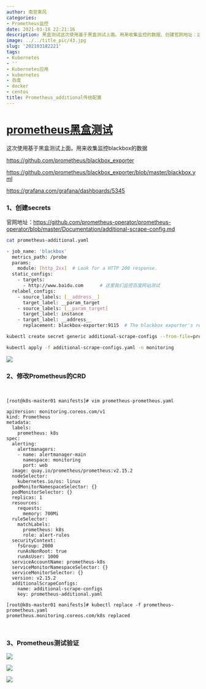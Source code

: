 ```yaml
---
author: 南宫乘风
categories:
- Prometheus监控
date: 2021-03-18 22:21:16
description: 黑盒测试这次使用基于黑盒测试上面。用来收集监控的数据、创建官网地址：这里我们监控百度网站测试、修改的、测试验证。。。。。。。
image: ../../title_pic/43.jpg
slug: '202103182221'
tags:
- Kubernetes
- ''
- Kubernetes应用
- kubernetes
- 百度
- docker
- centos
title: Prometheus_additional传统配置
---
```


<!--more-->

# [prometheus黑盒测试](https://blog.csdn.net/heian_99/article/details/114984598)

这次使用基于黑盒测试上面。用来收集监控blackbox的数据

<https://github.com/prometheus/blackbox_exporter>

<https://github.com/prometheus/blackbox_exporter/blob/master/blackbox.yml>

<https://grafana.com/grafana/dashboards/5345>

### 1、创建secrets

官网地址：<https://github.com/prometheus-operator/prometheus-operator/blob/master/Documentation/additional-scrape-config.md>

```bash
cat prometheus-additional.yaml

- job_name: 'blackbox'
  metrics_path: /probe
  params:
    module: [http_2xx]  # Look for a HTTP 200 response.
  static_configs:
    - targets:
      - http://www.baidu.com	  # 这里我们监控百度网站测试
  relabel_configs:
    - source_labels: [__address__]
      target_label: __param_target
    - source_labels: [__param_target]
      target_label: instance
    - target_label: __address__
      replacement: blackbox-exporter:9115  # The blackbox exporter's real hostname:port.
```

```bash
kubectl create secret generic additional-scrape-configs --from-file=prometheus-additional.yaml --dry-run -oyaml > additional-scrape-configs.yaml

kubectl apply -f additional-scrape-configs.yaml -n monitoring 

```

![](../../image/20210318213322402.png)

### 2、修改Prometheus的CRD

 

```
[root@k8s-master01 manifests]# vim prometheus-prometheus.yaml 

apiVersion: monitoring.coreos.com/v1
kind: Prometheus
metadata:
  labels:
    prometheus: k8s
spec:
  alerting:
    alertmanagers:
    - name: alertmanager-main
      namespace: monitoring
      port: web
  image: quay.io/prometheus/prometheus:v2.15.2
  nodeSelector:
    kubernetes.io/os: linux
  podMonitorNamespaceSelector: {}
  podMonitorSelector: {}
  replicas: 1
  resources:
    requests:
      memory: 700Mi
  ruleSelector:
    matchLabels:
      prometheus: k8s
      role: alert-rules
  securityContext:
    fsGroup: 2000
    runAsNonRoot: true
    runAsUser: 1000
  serviceAccountName: prometheus-k8s
  serviceMonitorNamespaceSelector: {}
  serviceMonitorSelector: {}
  version: v2.15.2
  additionalScrapeConfigs:
    name: additional-scrape-configs
    key: prometheus-additional.yaml

[root@k8s-master01 manifests]# kubectl replace -f prometheus-prometheus.yaml 
prometheus.monitoring.coreos.com/k8s replaced



```

### 3、Prometheus测试验证

![](../../image/20210318220434421.png)

![](../../image/20210318220344134.png)

![](../../image/20210318220937701.png)